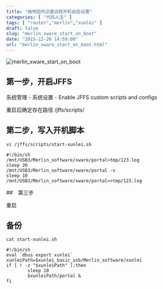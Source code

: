 ```yaml
---
title: "梅林固件迅雷远程开机自启设置"
categories: [ "代码人生" ]
tags: [ "router","merlin","xunlei" ]
draft: false
slug: "merlin_xware_start_on_boot"
date: "2015-12-26 14:59:00"
url: "merlin_xware_start_on_boot.html"
---
```


![merlin_xware_start_on_boot][1]


<!--more-->


## 第一步，开启JFFS

系统管理 - 系统设置 - Enable JFFS custom scripts and configs

重启后确定存在路径 /jffs/scripts/


## 第二步，写入开机脚本

```
vi /jffs/scripts/start-xunlei.sh

#!/bin/sh
/mnt/USB3/Merlin_software/xware/portal>tmp/123.log
sleep 20
/mnt/USB3/Merlin_software/xware/portal -s
sleep 10
/mnt/USB3/Merlin_software/xware/portal>>tmp/123.log
```

##　第三步

重启

## 备份

```
cat start-xunlei.sh

#!/bin/sh
eval `dbus export xunlei`
xunleiPath=$xunlei_basic_usb/Merlin_software/xunlei
if [ ! -z "$xunleiPath" ];then
        sleep 10
        $xunleiPath/portal &
fi
``` 


  [1]: https://blog.phpgao.com/usr/uploads/2015/12/2370665736.png